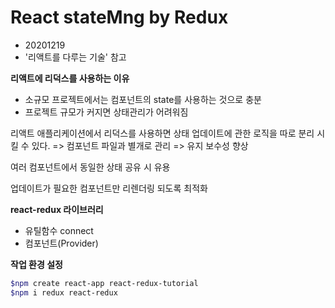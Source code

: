 
# React stateMng by Redux

- 20201219
- '리액트를 다루는 기술' 참고

**리액트에 리덕스를 사용하는 이유**
- 소규모 프로젝트에서는 컴포넌트의 state를 사용하는 것으로 충분
- 프로젝트 규모가 커지면 상태관리가 어려워짐

리액트 애플리케이션에서 리덕스를 사용하면 상태 업데이트에 관한 로직을 따로 분리 시킬 수 있다. => 컴포넌트 파일과 별개로 관리 => 유지 보수성 향상

여러 컴포넌트에서 동일한 상태 공유 시 유용

업데이트가 필요한 컴포넌트만 리렌더링 되도록 최적화

**react-redux 라이브러리**
- 유틸함수 connect
- 컴포넌트(Provider)

**작업 환경 설정**

```bash
$npm create react-app react-redux-tutorial
$npm i redux react-redux
```


